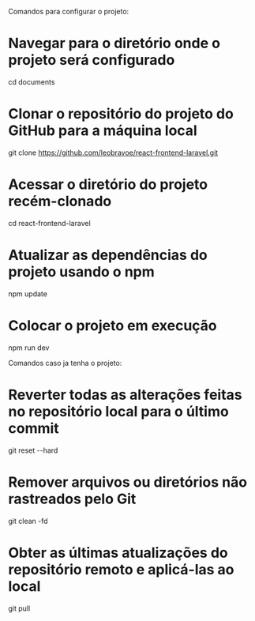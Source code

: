 Comandos para configurar o projeto:

# Navegar para o diretório onde o projeto será configurado
cd documents

# Clonar o repositório do projeto do GitHub para a máquina local
git clone https://github.com/leobravoe/react-frontend-laravel.git

# Acessar o diretório do projeto recém-clonado
cd react-frontend-laravel

# Atualizar as dependências do projeto usando o npm
npm update

# Colocar o projeto em execução
npm run dev

Comandos caso ja tenha o projeto:

# Reverter todas as alterações feitas no repositório local para o último commit
git reset --hard

# Remover arquivos ou diretórios não rastreados pelo Git
git clean -fd

# Obter as últimas atualizações do repositório remoto e aplicá-las ao local
git pull